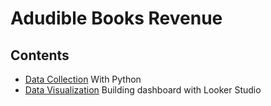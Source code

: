Adudible Books Revenue
============

## Contents

- [Data Collection](audibleBook_Revenue.ipynb) With Python
- [Data Visualization](sections/looker-studio.md) Building dashboard with Looker Studio

